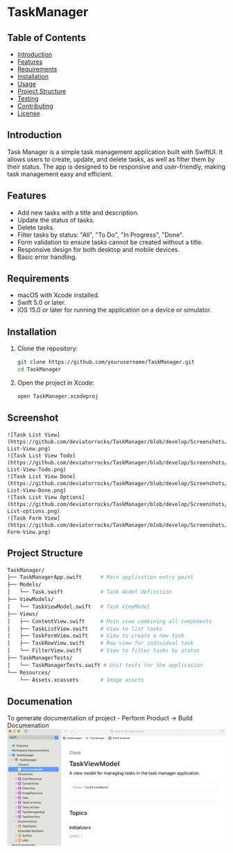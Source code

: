# TaskManager

## Table of Contents

- [Introduction](#introduction)
- [Features](#features)
- [Requirements](#requirements)
- [Installation](#installation)
- [Usage](#usage)
- [Project Structure](#project-structure)
- [Testing](#testing)
- [Contributing](#contributing)
- [License](#license)

## Introduction

Task Manager is a simple task management application built with SwiftUI. It allows users to create, update, and delete tasks, as well as filter them by their status. The app is designed to be responsive and user-friendly, making task management easy and efficient.

## Features

- Add new tasks with a title and description.
- Update the status of tasks.
- Delete tasks.
- Filter tasks by status: "All", "To Do", "In Progress", "Done".
- Form validation to ensure tasks cannot be created without a title.
- Responsive design for both desktop and mobile devices.
- Basic error handling.

## Requirements

- macOS with Xcode installed.
- Swift 5.0 or later.
- iOS 15.0 or later for running the application on a device or simulator.

## Installation

1. Clone the repository:
   ```sh
   git clone https://github.com/yourusername/TaskManager.git
   cd TaskManager
   ```
2. Open the project in Xcode:
    ```sh
    open TaskManager.xcodeproj
    ```
## Screenshot
    ![Task List View](https://github.com/deviatorrocks/TaskManager/blob/develop/Screenshots/Task-List-View.png)
    ![Task List View Todo](https://github.com/deviatorrocks/TaskManager/blob/develop/Screenshots/Task-List-View-Todo.png)
    ![Task List View Done](https://github.com/deviatorrocks/TaskManager/blob/develop/Screenshots/Task-List-View-Done.png)
    ![Task List View Options](https://github.com/deviatorrocks/TaskManager/blob/develop/Screenshots/Task-List-options.png)
    ![Task Form View](https://github.com/deviatorrocks/TaskManager/blob/develop/Screenshots/Task-Form-View.png)

## Project Structure

```bash
TaskManager/
├── TaskManagerApp.swift      # Main application entry point
├── Models/
│   └── Task.swift            # Task model definition
├── ViewModels/
│   └── TaskViewModel.swift   # Task ViewModel
├── Views/
│   ├── ContentView.swift     # Main view combining all components
│   ├── TaskListView.swift    # View to list tasks
│   ├── TaskFormView.swift    # View to create a new task
│   ├── TaskRowView.swift     # Row view for individual task
│   └── FilterView.swift      # View to filter tasks by status
├── TaskManagerTests/
│   └── TaskManagerTests.swift # Unit tests for the application
└── Resources/
    └── Assets.xcassets       # Image assets
```

## Documenation

To generate documentation of project
    - Perform Product -> Build Documenation
    ![Documentation Picture](https://github.com/deviatorrocks/TaskManager/blob/develop/Screenshots/Documentation.png)   

